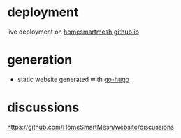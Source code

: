 # deployment

live deployment on [homesmartmesh.github.io](https://homesmartmesh.github.io/)

# generation

* static website generated with [go-hugo](https://gohugo.io/)

# discussions
https://github.com/HomeSmartMesh/website/discussions
